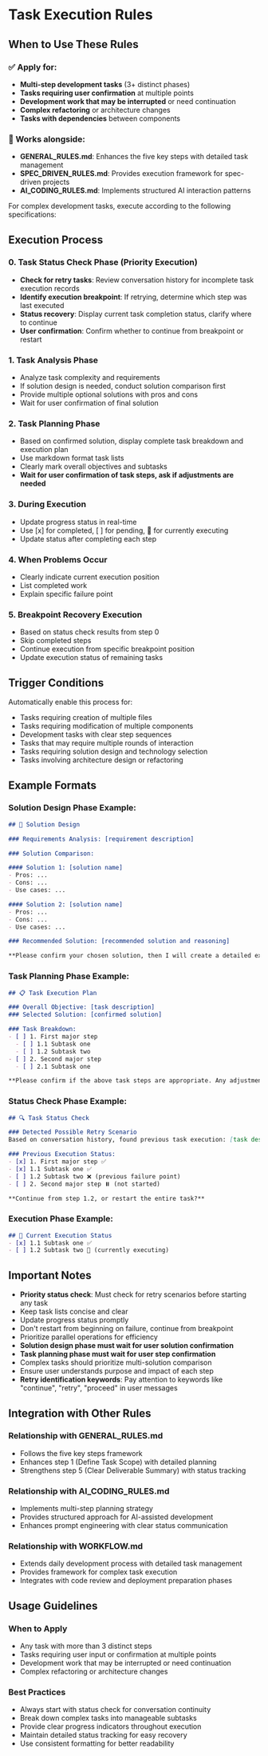 # Task Execution Rules

## When to Use These Rules

### ✅ Apply for:
- **Multi-step development tasks** (3+ distinct phases)
- **Tasks requiring user confirmation** at multiple points
- **Development work that may be interrupted** or need continuation
- **Complex refactoring** or architecture changes
- **Tasks with dependencies** between components

### 🔄 Works alongside:
- **GENERAL_RULES.md**: Enhances the five key steps with detailed task management
- **SPEC_DRIVEN_RULES.md**: Provides execution framework for spec-driven projects
- **AI_CODING_RULES.md**: Implements structured AI interaction patterns

For complex development tasks, execute according to the following specifications:

## Execution Process

### 0. Task Status Check Phase (Priority Execution)
- **Check for retry tasks**: Review conversation history for incomplete task execution records
- **Identify execution breakpoint**: If retrying, determine which step was last executed
- **Status recovery**: Display current task completion status, clarify where to continue
- **User confirmation**: Confirm whether to continue from breakpoint or restart

### 1. Task Analysis Phase
- Analyze task complexity and requirements
- If solution design is needed, conduct solution comparison first
- Provide multiple optional solutions with pros and cons
- Wait for user confirmation of final solution

### 2. Task Planning Phase
- Based on confirmed solution, display complete task breakdown and execution plan
- Use markdown format task lists
- Clearly mark overall objectives and subtasks
- **Wait for user confirmation of task steps, ask if adjustments are needed**

### 3. During Execution
- Update progress status in real-time
- Use [x] for completed, [ ] for pending, 🔄 for currently executing
- Update status after completing each step

### 4. When Problems Occur
- Clearly indicate current execution position
- List completed work
- Explain specific failure point

### 5. Breakpoint Recovery Execution
- Based on status check results from step 0
- Skip completed steps
- Continue execution from specific breakpoint position
- Update execution status of remaining tasks

## Trigger Conditions

Automatically enable this process for:
- Tasks requiring creation of multiple files
- Tasks requiring modification of multiple components
- Development tasks with clear step sequences
- Tasks that may require multiple rounds of interaction
- Tasks requiring solution design and technology selection
- Tasks involving architecture design or refactoring

## Example Formats

### Solution Design Phase Example:
```markdown
## 🎯 Solution Design

### Requirements Analysis: [requirement description]

### Solution Comparison:

#### Solution 1: [solution name]
- Pros: ...
- Cons: ...
- Use cases: ...

#### Solution 2: [solution name]
- Pros: ...
- Cons: ...
- Use cases: ...

### Recommended Solution: [recommended solution and reasoning]

**Please confirm your chosen solution, then I will create a detailed execution plan.**
```

### Task Planning Phase Example:
```markdown
## 📋 Task Execution Plan

### Overall Objective: [task description]
### Selected Solution: [confirmed solution]

### Task Breakdown:
- [ ] 1. First major step
  - [ ] 1.1 Subtask one
  - [ ] 1.2 Subtask two
- [ ] 2. Second major step
  - [ ] 2.1 Subtask one

**Please confirm if the above task steps are appropriate. Any adjustments needed? I will begin execution after confirmation.**
```

### Status Check Phase Example:
```markdown
## 🔍 Task Status Check

### Detected Possible Retry Scenario
Based on conversation history, found previous task execution: [task description]

### Previous Execution Status:
- [x] 1. First major step ✅
- [x] 1.1 Subtask one ✅
- [ ] 1.2 Subtask two ❌ (previous failure point)
- [ ] 2. Second major step ⏸️ (not started)

**Continue from step 1.2, or restart the entire task?**
```

### Execution Phase Example:
```markdown
## 🔄 Current Execution Status
- [x] 1.1 Subtask one ✅
- [ ] 1.2 Subtask two 🔄 (currently executing)
```

## Important Notes

- **Priority status check**: Must check for retry scenarios before starting any task
- Keep task lists concise and clear
- Update progress status promptly
- Don't restart from beginning on failure, continue from breakpoint
- Prioritize parallel operations for efficiency
- **Solution design phase must wait for user solution confirmation**
- **Task planning phase must wait for user step confirmation**
- Complex tasks should prioritize multi-solution comparison
- Ensure user understands purpose and impact of each step
- **Retry identification keywords**: Pay attention to keywords like "continue", "retry", "proceed" in user messages

## Integration with Other Rules

### Relationship with GENERAL_RULES.md
- Follows the five key steps framework
- Enhances step 1 (Define Task Scope) with detailed planning
- Strengthens step 5 (Clear Deliverable Summary) with status tracking

### Relationship with AI_CODING_RULES.md
- Implements multi-step planning strategy
- Provides structured approach for AI-assisted development
- Enhances prompt engineering with clear status communication

### Relationship with WORKFLOW.md
- Extends daily development process with detailed task management
- Provides framework for complex task execution
- Integrates with code review and deployment preparation phases

## Usage Guidelines

### When to Apply
- Any task with more than 3 distinct steps
- Tasks requiring user input or confirmation at multiple points
- Development work that may be interrupted or need continuation
- Complex refactoring or architecture changes

### Best Practices
- Always start with status check for conversation continuity
- Break down complex tasks into manageable subtasks
- Provide clear progress indicators throughout execution
- Maintain detailed status tracking for easy recovery
- Use consistent formatting for better readability
